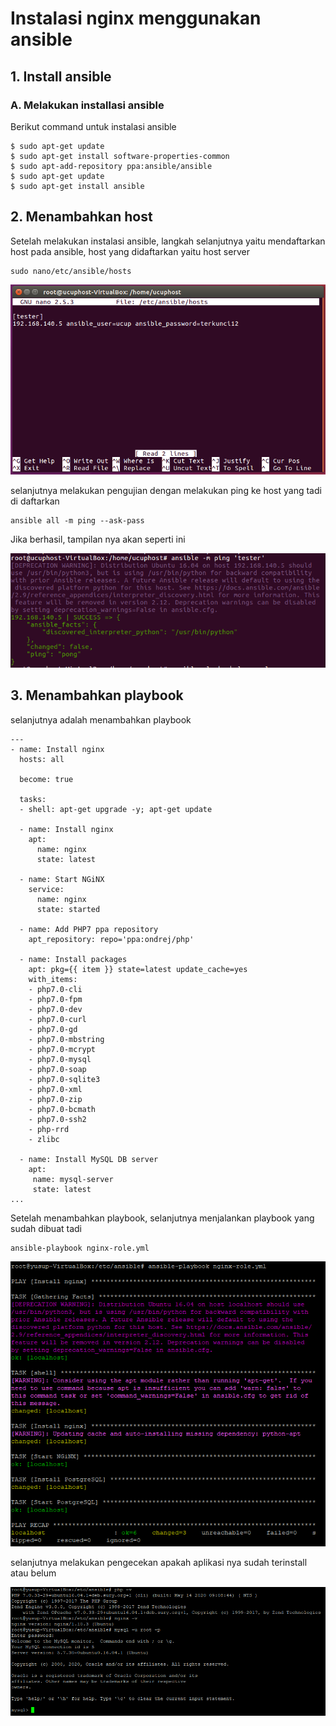 
# Instalasi nginx menggunakan ansible
## 1. Install ansible
### A. Melakukan installasi ansible
Berikut command untuk instalasi ansible

    $ sudo apt-get update
    $ sudo apt-get install software-properties-common
    $ sudo apt-add-repository ppa:ansible/ansible
    $ sudo apt-get update
    $ sudo apt-get install ansible

## 2. Menambahkan host 
 Setelah melakukan instalasi ansible, langkah selanjutnya yaitu mendaftarkan host pada ansible, host yang didaftarkan yaitu host server 

    sudo nano/etc/ansible/hosts

<img src="pict/11.PNG">

selanjutnya melakukan pengujian dengan melakukan ping ke host yang tadi di daftarkan


    ansible all -m ping --ask-pass



Jika berhasil, tampilan nya akan seperti ini


<img src="pict/12.PNG">


## 3. Menambahkan playbook
selanjutnya adalah menambahkan playbook 

    ---
    - name: Install nginx
      hosts: all
    
      become: true
    
      tasks:
      - shell: apt-get upgrade -y; apt-get update
    
      - name: Install nginx
        apt:
          name: nginx
          state: latest
    
      - name: Start NGiNX
        service:
          name: nginx
          state: started
    
      - name: Add PHP7 ppa repository
        apt_repository: repo='ppa:ondrej/php'
    
      - name: Install packages
        apt: pkg={{ item }} state=latest update_cache=yes
        with_items:
        - php7.0-cli
        - php7.0-fpm
        - php7.0-dev
        - php7.0-curl
        - php7.0-gd
        - php7.0-mbstring
        - php7.0-mcrypt
        - php7.0-mysql
        - php7.0-soap
        - php7.0-sqlite3
        - php7.0-xml
        - php7.0-zip
        - php7.0-bcmath
        - php7.0-ssh2
        - php-rrd
        - zlibc
    
      - name: Install MySQL DB server
        apt:
         name: mysql-server
         state: latest
    ...

Setelah menambahkan playbook, selanjutnya menjalankan playbook yang sudah dibuat tadi 

    ansible-playbook nginx-role.yml

<img src="pict/6.PNG">

selanjutnya melakukan pengecekan apakah aplikasi nya sudah terinstall atau belum
 
<img src="pict/7.PNG">
